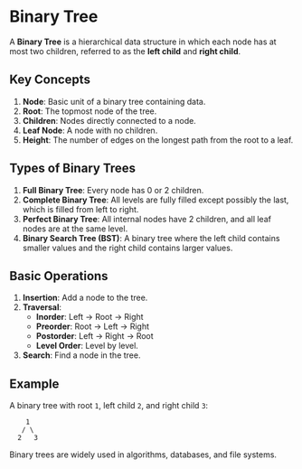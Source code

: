 # Binary Tree

A **Binary Tree** is a hierarchical data structure in which each node has at most two children, referred to as the **left child** and **right child**.

## Key Concepts

1. **Node**: Basic unit of a binary tree containing data.
2. **Root**: The topmost node of the tree.
3. **Children**: Nodes directly connected to a node.
4. **Leaf Node**: A node with no children.
5. **Height**: The number of edges on the longest path from the root to a leaf.

## Types of Binary Trees

1. **Full Binary Tree**: Every node has 0 or 2 children.
2. **Complete Binary Tree**: All levels are fully filled except possibly the last, which is filled from left to right.
3. **Perfect Binary Tree**: All internal nodes have 2 children, and all leaf nodes are at the same level.
4. **Binary Search Tree (BST)**: A binary tree where the left child contains smaller values and the right child contains larger values.

## Basic Operations

1. **Insertion**: Add a node to the tree.
2. **Traversal**:
   - **Inorder**: Left → Root → Right
   - **Preorder**: Root → Left → Right
   - **Postorder**: Left → Right → Root
   - **Level Order**: Level by level.
3. **Search**: Find a node in the tree.

## Example

A binary tree with root `1`, left child `2`, and right child `3`:

```
    1
   / \
  2   3
```

Binary trees are widely used in algorithms, databases, and file systems.
